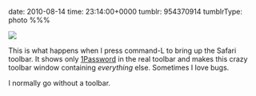 date: 2010-08-14
time: 23:14:00+0000
tumblr: 954370914
tumblrType: photo
%%%

![](tumblr_l760jd1F1Z1qbnvjco1_1280.png)

This is what happens when I press command-L to bring up the Safari toolbar. It shows only [1Password](http://agilewebsolutions.com/products/1Password) in the real toolbar and makes this crazy toolbar window containing *everything* else. Sometimes I love bugs. 

I normally go without a toolbar. 
